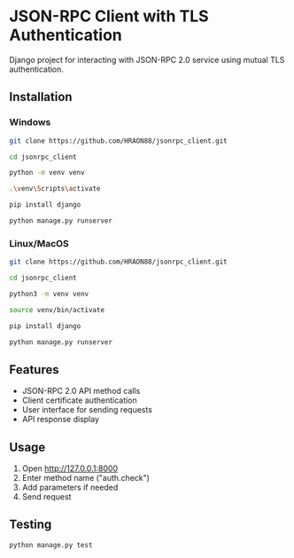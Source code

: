 # JSON-RPC Client with TLS Authentication

Django project for interacting with JSON-RPC 2.0 service using mutual TLS authentication.

## Installation

### Windows
```bash
git clone https://github.com/HRAON88/jsonrpc_client.git
```
```bash
cd jsonrpc_client
```
```bash
python -m venv venv
```
```bash
.\venv\Scripts\activate
```
```bash
pip install django
```
```bash
python manage.py runserver
```

### Linux/MacOS
```bash
git clone https://github.com/HRAON88/jsonrpc_client.git
```
```bash 
cd jsonrpc_client
```
```bash
python3 -m venv venv
```
```bash
source venv/bin/activate
```
```bash
pip install django
```
```bash
python manage.py runserver
```


## Features
- JSON-RPC 2.0 API method calls
- Client certificate authentication
- User interface for sending requests
- API response display

## Usage
1. Open http://127.0.0.1:8000
2. Enter method name ("auth.check")
3. Add parameters if needed
4. Send request

## Testing
```bash
python manage.py test
```


